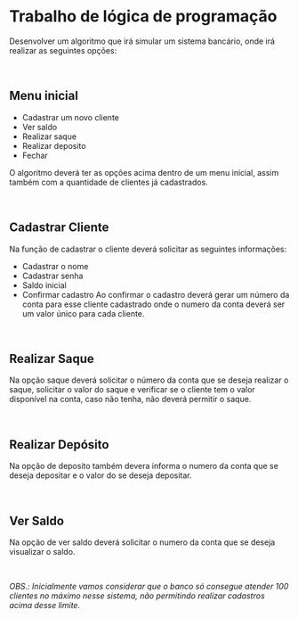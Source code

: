 # Trabalho de lógica de programação

Desenvolver um algoritmo que irá simular um sistema bancário, onde irá realizar as seguintes opções:

<br/>

## Menu inicial
* Cadastrar um novo cliente
* Ver saldo
* Realizar saque
* Realizar deposito
* Fechar 

O algoritmo deverá ter as opções acima dentro de um menu inicial, assim também com a quantidade de clientes já cadastrados. 

<br/>

## Cadastrar Cliente
Na função de cadastrar o cliente deverá solicitar as seguintes informações: 
* Cadastrar o nome
* Cadastrar senha
* Saldo inicial 
* Confirmar cadastro 
Ao confirmar o cadastro deverá gerar um número da conta para esse cliente cadastrado onde o numero da conta deverá ser um valor único para cada cliente. 

<br/>

## Realizar Saque 
Na opção saque deverá solicitar o número da conta que se deseja realizar o saque, solicitar o valor do saque e verificar se o cliente tem o valor disponível na conta, caso não tenha, não deverá permitir o saque. 

<br/>

## Realizar Depósito
Na opção de deposito também devera informa o numero da conta que se deseja depositar e o valor do se deseja depositar. 

<br/>

## Ver Saldo
Na opção de ver saldo deverá solicitar o numero da conta que se deseja visualizar o saldo.

<br/>

*_OBS.:_*
_Inicialmente vamos considerar que o banco só consegue atender 100 clientes no máximo nesse sistema, não permitindo realizar cadastros acima desse limite._

